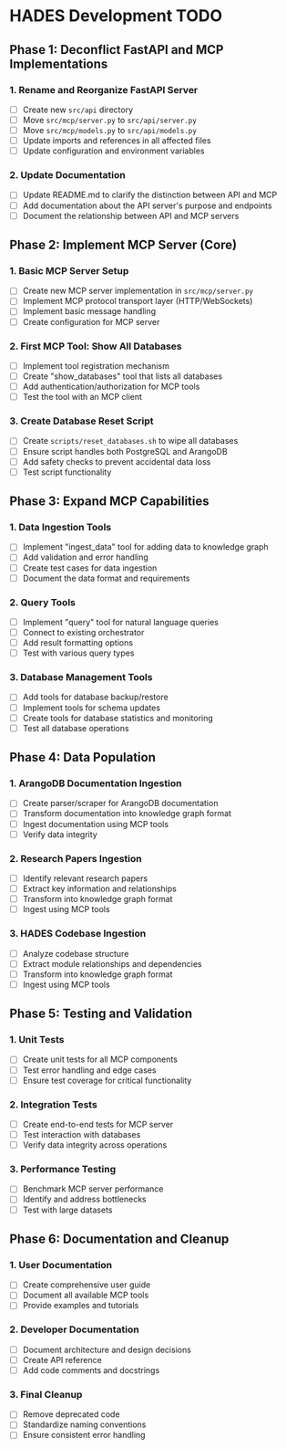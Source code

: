# HADES Development TODO

## Phase 1: Deconflict FastAPI and MCP Implementations

### 1. Rename and Reorganize FastAPI Server
- [ ] Create new `src/api` directory
- [ ] Move `src/mcp/server.py` to `src/api/server.py`
- [ ] Move `src/mcp/models.py` to `src/api/models.py`
- [ ] Update imports and references in all affected files
- [ ] Update configuration and environment variables

### 2. Update Documentation
- [ ] Update README.md to clarify the distinction between API and MCP
- [ ] Add documentation about the API server's purpose and endpoints
- [ ] Document the relationship between API and MCP servers

## Phase 2: Implement MCP Server (Core)

### 1. Basic MCP Server Setup
- [ ] Create new MCP server implementation in `src/mcp/server.py`
- [ ] Implement MCP protocol transport layer (HTTP/WebSockets)
- [ ] Implement basic message handling
- [ ] Create configuration for MCP server

### 2. First MCP Tool: Show All Databases
- [ ] Implement tool registration mechanism
- [ ] Create "show_databases" tool that lists all databases
- [ ] Add authentication/authorization for MCP tools
- [ ] Test the tool with an MCP client

### 3. Create Database Reset Script
- [ ] Create `scripts/reset_databases.sh` to wipe all databases
- [ ] Ensure script handles both PostgreSQL and ArangoDB
- [ ] Add safety checks to prevent accidental data loss
- [ ] Test script functionality

## Phase 3: Expand MCP Capabilities

### 1. Data Ingestion Tools
- [ ] Implement "ingest_data" tool for adding data to knowledge graph
- [ ] Add validation and error handling
- [ ] Create test cases for data ingestion
- [ ] Document the data format and requirements

### 2. Query Tools
- [ ] Implement "query" tool for natural language queries
- [ ] Connect to existing orchestrator
- [ ] Add result formatting options
- [ ] Test with various query types

### 3. Database Management Tools
- [ ] Add tools for database backup/restore
- [ ] Implement tools for schema updates
- [ ] Create tools for database statistics and monitoring
- [ ] Test all database operations

## Phase 4: Data Population

### 1. ArangoDB Documentation Ingestion
- [ ] Create parser/scraper for ArangoDB documentation
- [ ] Transform documentation into knowledge graph format
- [ ] Ingest documentation using MCP tools
- [ ] Verify data integrity

### 2. Research Papers Ingestion
- [ ] Identify relevant research papers
- [ ] Extract key information and relationships
- [ ] Transform into knowledge graph format
- [ ] Ingest using MCP tools

### 3. HADES Codebase Ingestion
- [ ] Analyze codebase structure
- [ ] Extract module relationships and dependencies
- [ ] Transform into knowledge graph format
- [ ] Ingest using MCP tools

## Phase 5: Testing and Validation

### 1. Unit Tests
- [ ] Create unit tests for all MCP components
- [ ] Test error handling and edge cases
- [ ] Ensure test coverage for critical functionality

### 2. Integration Tests
- [ ] Create end-to-end tests for MCP server
- [ ] Test interaction with databases
- [ ] Verify data integrity across operations

### 3. Performance Testing
- [ ] Benchmark MCP server performance
- [ ] Identify and address bottlenecks
- [ ] Test with large datasets

## Phase 6: Documentation and Cleanup

### 1. User Documentation
- [ ] Create comprehensive user guide
- [ ] Document all available MCP tools
- [ ] Provide examples and tutorials

### 2. Developer Documentation
- [ ] Document architecture and design decisions
- [ ] Create API reference
- [ ] Add code comments and docstrings

### 3. Final Cleanup
- [ ] Remove deprecated code
- [ ] Standardize naming conventions
- [ ] Ensure consistent error handling
